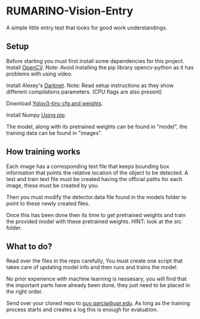 # RUMARINO-Vision-Entry
A simple little entry test that looks for good work understandings.

## Setup
Before starting you must first install some dependencies for this project.
Install [OpenCV](https://www.pyimagesearch.com/2018/08/15/how-to-install-opencv-4-on-ubuntu/).
Note: Avoid installing the pip library opencv-python as it has problems with using video.

Install Alexey's [Darknet](https://github.com/AlexeyAB/darknet).
Note: Read setup instructions as they show different compilations parameters. (CPU flags are also present)

Download [Yolov3-tiny cfg and weights](https://pjreddie.com/darknet/yolo/).

Install Numpy [Using pip](https://packaging.python.org/tutorials/installing-packages/).

The model, along with its pretrained weights can be found in "model", the training data can be found in "images".

## How training works
Each image has a corresponding text file that keeps bounding box information that points the relative location of the object to be detected.
A test and train text file must be created having the official paths for each image, these must be created by you.

Then you must modify the detector.data file found in the models folder to point to these newly created files.

Once this has been done then its time to get pretrained weights and train the provided model with these pretrained weights. HINT: look at the src folder.

## What to do?
Read over the files in the repo carefully,
You must create one script that takes care of updating model info and then runs and trains the model.

No prior experience with machine learning is nessesary, you will find that the important parts have already been done, they just need to be placed in the right order.

Send over your cloned repo to guy.garcia@upr.edu.
As long as the training process starts and creates a log this is enough for evaluation.

